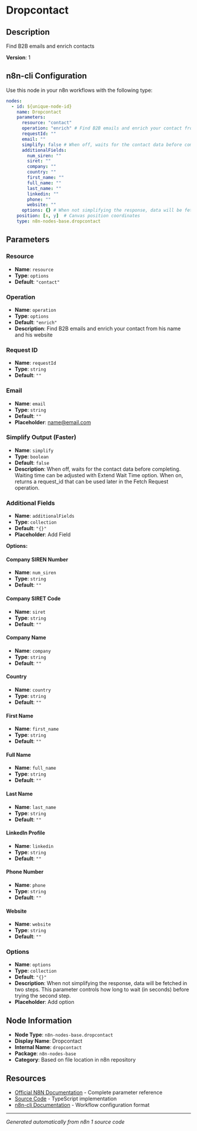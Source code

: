 # Dropcontact

## Description

Find B2B emails and enrich contacts

**Version**: 1

## n8n-cli Configuration

Use this node in your n8n workflows with the following type:

```yaml
nodes:
  - id: ${unique-node-id}
    name: Dropcontact
    parameters:
      resource: "contact"
      operation: "enrich" # Find B2B emails and enrich your contact from his name and his website
      requestId: ""
      email: ""
      simplify: false # When off, waits for the contact data before completing. Waiting time can be adjusted with Extend Wait Time option. When on, returns a request_id that can be used later in the Fetch Request operation.
      additionalFields:
        num_siren: ""
        siret: ""
        company: ""
        country: ""
        first_name: ""
        full_name: ""
        last_name: ""
        linkedin: ""
        phone: ""
        website: ""
      options: {} # When not simplifying the response, data will be fetched in two steps. This parameter controls how long to wait (in seconds) before trying the second step.
    position: [x, y]  # Canvas position coordinates
    type: n8n-nodes-base.dropcontact
```

## Parameters

### Resource

- **Name**: `resource`
- **Type**: `options`
- **Default**: `"contact"`

### Operation

- **Name**: `operation`
- **Type**: `options`
- **Default**: `"enrich"`
- **Description**: Find B2B emails and enrich your contact from his name and his website

### Request ID

- **Name**: `requestId`
- **Type**: `string`
- **Default**: `""`

### Email

- **Name**: `email`
- **Type**: `string`
- **Default**: `""`
- **Placeholder**: name@email.com

### Simplify Output (Faster)

- **Name**: `simplify`
- **Type**: `boolean`
- **Default**: `false`
- **Description**: When off, waits for the contact data before completing. Waiting time can be adjusted with Extend Wait Time option. When on, returns a request_id that can be used later in the Fetch Request operation.

### Additional Fields

- **Name**: `additionalFields`
- **Type**: `collection`
- **Default**: `"{}"`
- **Placeholder**: Add Field

**Options:**

#### Company SIREN Number
- **Name**: `num_siren`
- **Type**: `string`
- **Default**: `""`

#### Company SIRET Code
- **Name**: `siret`
- **Type**: `string`
- **Default**: `""`

#### Company Name
- **Name**: `company`
- **Type**: `string`
- **Default**: `""`

#### Country
- **Name**: `country`
- **Type**: `string`
- **Default**: `""`

#### First Name
- **Name**: `first_name`
- **Type**: `string`
- **Default**: `""`

#### Full Name
- **Name**: `full_name`
- **Type**: `string`
- **Default**: `""`

#### Last Name
- **Name**: `last_name`
- **Type**: `string`
- **Default**: `""`

#### LinkedIn Profile
- **Name**: `linkedin`
- **Type**: `string`
- **Default**: `""`

#### Phone Number
- **Name**: `phone`
- **Type**: `string`
- **Default**: `""`

#### Website
- **Name**: `website`
- **Type**: `string`
- **Default**: `""`


### Options

- **Name**: `options`
- **Type**: `collection`
- **Default**: `"{}"`
- **Description**: When not simplifying the response, data will be fetched in two steps. This parameter controls how long to wait (in seconds) before trying the second step.
- **Placeholder**: Add option


## Node Information

- **Node Type**: `n8n-nodes-base.dropcontact`
- **Display Name**: Dropcontact
- **Internal Name**: `dropcontact`
- **Package**: `n8n-nodes-base`
- **Category**: Based on file location in n8n repository

## Resources

- [Official N8N Documentation](https://docs.n8n.io/integrations/builtin/app-nodes/n8n-nodes-base.dropcontact/) - Complete parameter reference
- [Source Code](https://github.com/n8n-io/n8n/blob/master/packages/nodes-base/nodes/Dropcontact/Dropcontact.node.ts) - TypeScript implementation
- [n8n-cli Documentation](https://github.com/edenreich/n8n-cli) - Workflow configuration format

---
*Generated automatically from n8n 1 source code*
